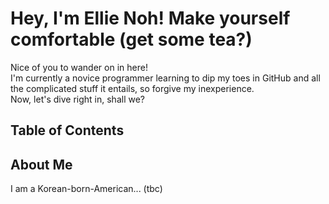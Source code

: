 # Hey, I'm Ellie Noh! Make yourself comfortable (get some tea?)
Nice of you to wander on in here!  
I'm currently a novice programmer learning to dip my toes in GitHub and all the complicated stuff it entails, so forgive my inexperience.  
Now, let's dive right in, shall we?

## Table of Contents


## About Me
I am a Korean-born-American... (tbc) 

<!--
**ellieabq/ellieabq** is a ✨ _special_ ✨ repository because its `README.md` (this file) appears on your GitHub profile.

Here are some ideas to get you started:

- 🔭 I’m currently working on ...
- 🌱 I’m currently learning ...
- 👯 I’m looking to collaborate on ...
- 🤔 I’m looking for help with ...
- 💬 Ask me about ...
- 📫 How to reach me: ...
- 😄 Pronouns: ...
- ⚡ Fun fact: ...
-->
